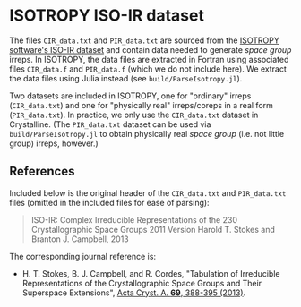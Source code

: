 # ISOTROPY ISO-IR dataset
The files `CIR_data.txt` and `PIR_data.txt` are sourced from the
[ISOTROPY software's ISO-IR dataset](https://stokes.byu.edu/iso/irtables.php)
and contain data needed to generate *space group* irreps.
In ISOTROPY, the data files are extracted in Fortran using associated files
`CIR_data.f` and `PIR_data.f` (which we do not include here).
We extract the data files using Julia instead (see `build/ParseIsotropy.jl`).

Two datasets are included in ISOTROPY, one for "ordinary" irreps (`CIR_data.txt`)
and one for "physically real" irreps/coreps in a real form (`PIR_data.txt`).
In practice, we only use the `CIR_data.txt` dataset in Crystalline.
(The `PIR_data.txt` dataset can be used via `build/ParseIsotropy.jl` to obtain
physically real _space group_ (i.e. not little group) irreps, however.)

## References
Included below is the original header of the `CIR_data.txt` and `PIR_data.txt`
files (omitted in the included files for ease of parsing):

> ISO-IR: Complex Irreducible Representations of the 230 Crystallographic Space Groups
> 2011 Version
> Harold T. Stokes and Branton J. Campbell, 2013

The corresponding journal reference is:
- H. T. Stokes, B. J. Campbell, and R. Cordes, "Tabulation of Irreducible Representations of the Crystallographic Space Groups and Their Superspace Extensions", [Acta Cryst. A. **69**, 388-395 (2013)](https://doi.org/10.1107/S0108767313007538).
